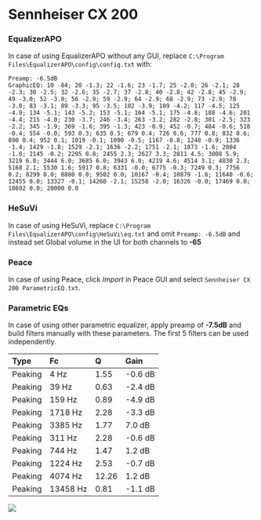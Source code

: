 # Sennheiser CX 200

### EqualizerAPO
In case of using EqualizerAPO without any GUI, replace `C:\Program Files\EqualizerAPO\config\config.txt`
with:
```
Preamp: -6.5dB
GraphicEQ: 10 -84; 20 -1.3; 22 -1.6; 23 -1.7; 25 -2.0; 26 -2.1; 28 -2.3; 30 -2.5; 32 -2.6; 35 -2.7; 37 -2.8; 40 -2.8; 42 -2.8; 45 -2.9; 49 -3.0; 52 -3.0; 56 -2.9; 59 -2.9; 64 -2.9; 68 -2.9; 73 -2.9; 78 -3.0; 83 -3.1; 89 -3.3; 95 -3.5; 102 -3.9; 109 -4.2; 117 -4.5; 125 -4.9; 134 -5.1; 143 -5.2; 153 -5.1; 164 -5.1; 175 -4.8; 188 -4.6; 201 -4.4; 215 -4.0; 230 -3.7; 246 -3.4; 263 -3.2; 282 -2.8; 301 -2.5; 323 -2.2; 345 -1.9; 369 -1.6; 395 -1.3; 423 -0.9; 452 -0.7; 484 -0.6; 518 -0.4; 554 -0.0; 593 0.3; 635 0.5; 679 0.4; 726 0.6; 777 0.8; 832 0.6; 890 0.4; 952 0.1; 1019 -0.1; 1090 -0.5; 1167 -0.8; 1248 -0.9; 1336 -1.4; 1429 -1.8; 1529 -2.1; 1636 -2.2; 1751 -2.1; 1873 -1.6; 2004 -1.0; 2145 -0.2; 2295 0.8; 2455 2.3; 2627 3.3; 2811 4.5; 3008 5.9; 3219 6.0; 3444 6.0; 3685 6.0; 3943 6.0; 4219 4.6; 4514 3.1; 4830 2.3; 5168 2.1; 5530 1.6; 5917 0.8; 6331 -0.0; 6775 -0.3; 7249 0.3; 7756 0.2; 8299 0.0; 8880 0.0; 9502 0.0; 10167 -0.4; 10879 -1.6; 11640 -0.6; 12455 0.0; 13327 -0.1; 14260 -2.1; 15258 -2.0; 16326 -0.0; 17469 0.0; 18692 0.0; 20000 0.0
```

### HeSuVi
In case of using HeSuVi, replace `C:\Program Files\EqualizerAPO\config\HeSuVi\eq.txt` and omit `Preamp:
-6.5dB` and instead set Global volume in the UI for both channels to **-65**

### Peace
In case of using Peace, click *Import* in Peace GUI and select `Sennheiser CX 200 ParametricEQ.txt`.

### Parametric EQs
In case of using other parametric equalizer, apply preamp of **-7.5dB** and build filters manually with
these parameters. The first 5 filters can be used independently.

| Type    | Fc       |     Q | Gain    |
|:--------|:---------|:------|:--------|
| Peaking | 4 Hz     |  1.55 | -0.6 dB |
| Peaking | 39 Hz    |  0.63 | -2.4 dB |
| Peaking | 159 Hz   |  0.89 | -4.9 dB |
| Peaking | 1718 Hz  |  2.28 | -3.3 dB |
| Peaking | 3385 Hz  |  1.77 | 7.0 dB  |
| Peaking | 311 Hz   |  2.28 | -0.6 dB |
| Peaking | 744 Hz   |  1.47 | 1.2 dB  |
| Peaking | 1224 Hz  |  2.53 | -0.7 dB |
| Peaking | 4074 Hz  | 12.26 | 1.2 dB  |
| Peaking | 13458 Hz |  0.81 | -1.1 dB |

![](https://raw.githubusercontent.com/jaakkopasanen/AutoEq/master/results/innerfidelity/sbaf-serious/Sennheiser%20CX%20200/Sennheiser%20CX%20200.png)